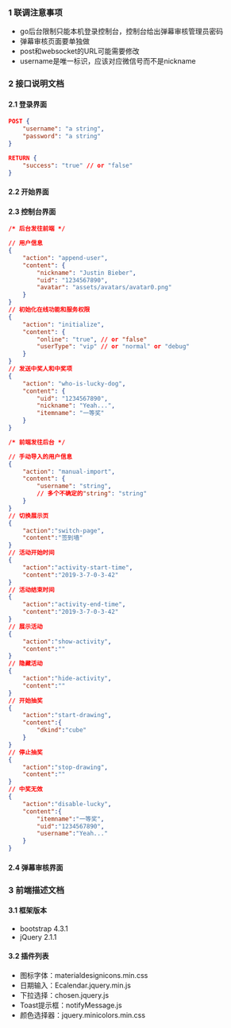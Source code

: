 ﻿### 1 联调注意事项
+ go后台限制只能本机登录控制台，控制台给出弹幕审核管理员密码
+ 弹幕审核页面要单独做
+ post和websocket的URL可能需要修改
+ username是唯一标识，应该对应微信号而不是nickname

### 2 接口说明文档
#### 2.1 登录界面
```json
POST {
    "username": "a string",
    "password": "a string"
}

RETURN {
    "success": "true" // or "false"
}
```
#### 2.2 开始界面
#### 2.3 控制台界面
```json
/* 后台发往前端 */

// 用户信息
{
    "action": "append-user",
    "content": {
        "nickname": "Justin Bieber",
        "uid": "1234567890", 
        "avatar": "assets/avatars/avatar0.png"
    }
}
// 初始化在线功能和服务权限
{
    "action": "initialize",
    "content": {
        "online": "true", // or "false"
        "userType": "vip" // or "normal" or "debug"
    }
}
// 发送中奖人和中奖项
{
    "action": "who-is-lucky-dog",
    "content": {
        "uid": "1234567890",
        "nickname": "Yeah...",
        "itemname": "一等奖"
    }
}

/* 前端发往后台 */

// 手动导入的用户信息
{
    "action": "manual-import",
    "content": {
        "username": "string", 
        // 多个不确定的"string": "string"
    }
}
// 切换展示页
{
    "action":"switch-page",
    "content":"签到墙"
}
// 活动开始时间
{
    "action":"activity-start-time",
    "content":"2019-3-7-0-3-42"
}
// 活动结束时间
{
    "action":"activity-end-time",
    "content":"2019-3-7-0-3-42"
}
// 展示活动
{
    "action":"show-activity",
    "content":""
}
// 隐藏活动
{
    "action":"hide-activity",
    "content":""
}
// 开始抽奖
{
    "action":"start-drawing",
    "content":{
        "dkind":"cube"
    }
}
// 停止抽奖
{
    "action":"stop-drawing",
    "content":""
}
// 中奖无效
{
    "action":"disable-lucky",
    "content":{
        "itemname":"一等奖",
        "uid":"1234567890",
        "username":"Yeah..."
    }
}
```
#### 2.4 弹幕审核界面
### 3 前端描述文档
#### 3.1 框架版本
+ bootstrap 4.3.1
+ jQuery 2.1.1
#### 3.2 插件列表
+ 图标字体：materialdesignicons.min.css
+ 日期输入：Ecalendar.jquery.min.js
+ 下拉选择：chosen.jquery.js
+ Toast提示框：notifyMessage.js
+ 颜色选择器：jquery.minicolors.min.css